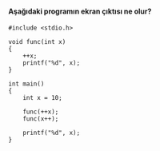 #### Aşağıdaki programın ekran çıktısı ne olur?

```
#include <stdio.h>

void func(int x)
{
	++x;
	printf("%d", x);
}

int main()
{
	int x = 10;

	func(++x);
	func(x++);

	printf("%d", x);
}
```
